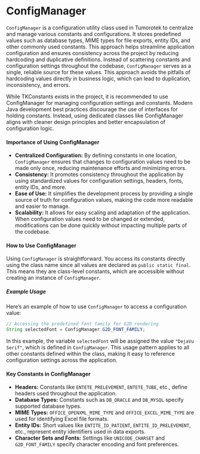 # ConfigManager 

`ConfigManager` is a configuration utility class used in Tumorotek to centralize and manage various constants and configurations. It stores predefined values such as database types, MIME types for file exports, entity IDs, and other commonly used constants. This approach helps streamline application configuration and ensures consistency across the project by reducing hardcoding and duplicative definitions. 
Instead of scattering constants and configuration settings throughout the codebase, `ConfigManager` serves as a single, reliable source for these values. This approach avoids the pitfalls of hardcoding values directly in business logic, which can lead to duplication, inconsistency, and errors.


While TKConstants exists in the project, it is recommended to use ConfigManager for managing configuration settings and constants. Modern Java development best practices discourage the use of interfaces for holding constants. Instead, using dedicated classes like ConfigManager aligns with cleaner design principles and better encapsulation of configuration logic.





#### Importance of Using ConfigManager

- **Centralized Configuration:** By defining constants in one location, `ConfigManager` ensures that changes to configuration values need to be made only once, reducing maintenance efforts and minimizing errors.
- **Consistency:** It promotes consistency throughout the application by using standardized values for configuration settings, headers, fonts, entity IDs, and more.
- **Ease of Use:** It simplifies the development process by providing a single source of truth for configuration values, making the code more readable and easier to manage.
- **Scalability:** It allows for easy scaling and adaptation of the application. When configuration values need to be changed or extended, modifications can be done quickly without impacting multiple parts of the codebase.
  

#### How to Use ConfigManager

Using `ConfigManager` is straightforward. You access its constants directly using the class name since all values are declared as `public static final`. This means they are class-level constants, which are accessible without creating an instance of `ConfigManager`.

##### Example Usage

Here’s an example of how to use `ConfigManager` to access a configuration value:

```java
// Accessing the predefined font family for G2D rendering
String selectedFont = ConfigManager.G2D_FONT_FAMILY;
```

In this example, the variable `selectedFont` will be assigned the value `"DejaVu Serif"`, which is defined in `ConfigManager`. This usage pattern applies to all other constants defined within the class, making it easy to reference configuration settings across the application.

#### Key Constants in ConfigManager

- **Headers:** Constants like `ENTETE_PRELEVEMENT`, `ENTETE_TUBE`, etc., define headers used throughout the application.
- **Database Types:** Constants such as `DB_ORACLE` and `DB_MYSQL` specify supported database types.
- **MIME Types:** `OFFICE_OPENXML_MIME_TYPE` and `OFFICE_EXCEL_MIME_TYPE` are used for identifying Excel file formats.
- **Entity IDs:** Short values like `ENTITE_ID_PATIENT`, `ENTITE_ID_PRELEVEMENT`, etc., represent entity identifiers used in data exports.
- **Character Sets and Fonts:** Settings like `UNICODE_CHARSET` and `G2D_FONT_FAMILY` specify character encoding and font preferences.

